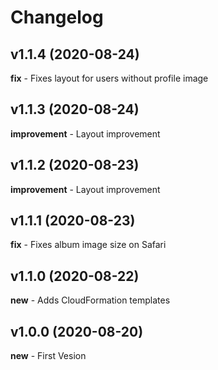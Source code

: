 # Changelog

## v1.1.4 (2020-08-24)
**fix** - Fixes layout for users without profile image  

## v1.1.3 (2020-08-24)
**improvement** - Layout improvement  

## v1.1.2 (2020-08-23)
**improvement** - Layout improvement  

## v1.1.1 (2020-08-23)
**fix** - Fixes album image size on Safari   

## v1.1.0 (2020-08-22)
**new** - Adds CloudFormation templates   

## v1.0.0 (2020-08-20)
**new** - First Vesion  
